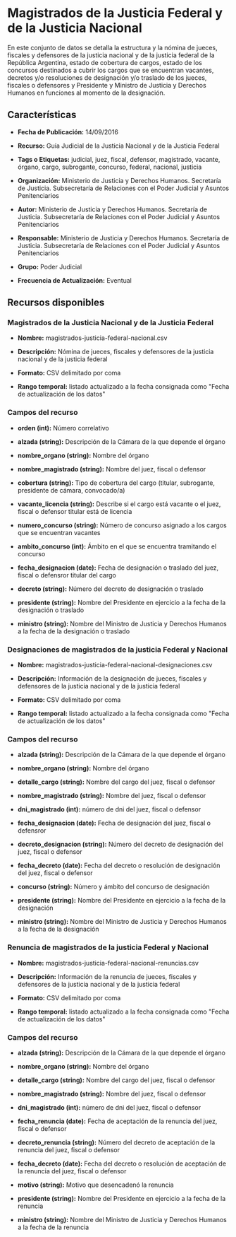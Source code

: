 Magistrados de la Justicia Federal y de la Justicia Nacional
==============================================================================

En este conjunto de datos se detalla la estructura y la nómina de jueces, fiscales y defensores de la justicia nacional y de la justicia federal de la República Argentina, estado de cobertura de cargos, estado de los concursos destinados a cubrir los cargos que se encuentran vacantes, decretos y/o resoluciones de designación y/o traslado de los jueces, fiscales o defensores y Presidente y Ministro de Justicia y Derechos Humanos en funciones al momento de la designación.

Características
---------------

- **Fecha de Publicación:** 14/09/2016

- **Recurso:** Guía Judicial de la Justicia Nacional y de la Justicia Federal

- **Tags o Etiquetas:** judicial, juez, fiscal, defensor, magistrado, vacante, órgano, cargo, subrogante, concurso, federal, nacional, justicia

- **Organización:** Ministerio de Justicia y Derechos Humanos. Secretaría de Justicia. Subsecretaría de Relaciones con el Poder Judicial y Asuntos Penitenciarios

- **Autor:** Ministerio de Justicia y Derechos Humanos. Secretaría de Justicia. Subsecretaría de Relaciones con el Poder Judicial y Asuntos Penitenciarios

- **Responsable:** Ministerio de Justicia y Derechos Humanos. Secretaría de Justicia. Subsecretaría de Relaciones con el Poder Judicial y Asuntos Penitenciarios

- **Grupo:** Poder Judicial

- **Frecuencia de Actualización:** Eventual

Recursos disponibles
--------------------

### Magistrados de la Justicia Nacional y de la Justicia Federal

- **Nombre:** magistrados-justicia-federal-nacional.csv

- **Descripción:** Nómina de jueces, fiscales y defensores de la justicia nacional y de la justicia federal

- **Formato:** CSV delimitado por coma

- **Rango temporal:** listado actualizado a la fecha consignada como "Fecha de actualización de los datos"

### Campos del recurso

- **orden (int):** Número correlativo

- **alzada (string):** Descripción de la Cámara de la que depende el órgano

- **nombre_organo (string):** Nombre del órgano

- **nombre_magistrado (string):** Nombre del juez, fiscal o defensor

- **cobertura (string):** Tipo de cobertura del cargo (titular, subrogante, presidente de cámara, convocado/a)

- **vacante_licencia (string):** Describe si el cargo está vacante o el juez, fiscal o defensor titular está de licencia

- **numero_concurso (string):** Número de concurso asignado a los cargos que se encuentran vacantes

- **ambito_concurso (int):** Ámbito en el que se encuentra tramitando el concurso

- **fecha_designacion (date):** Fecha de designación o traslado del juez, fiscal o defensror titular del cargo

- **decreto (string):** Número del decreto de designación o traslado

- **presidente (string):** Nombre del Presidente en ejercicio a la fecha de la designación o traslado

- **ministro (string):** Nombre del Ministro de Justicia y Derechos Humanos a la fecha de la designación o traslado

### Designaciones de magistrados de la justicia Federal y Nacional

- **Nombre:** magistrados-justicia-federal-nacional-designaciones.csv

- **Descripción:** Información de la designación de jueces, fiscales y defensores de la justicia nacional y de la justicia federal

- **Formato:** CSV delimitado por coma

- **Rango temporal:** listado actualizado a la fecha consignada como "Fecha de actualización de los datos"

### Campos del recurso

- **alzada (string):** Descripción de la Cámara de la que depende el órgano

- **nombre_organo (string):** Nombre del órgano

- **detalle_cargo (string):** Nombre del cargo del juez, fiscal o defensor

- **nombre_magistrado (string):** Nombre del juez, fiscal o defensor

- **dni_magistrado (int):** número de dni del juez, fiscal o defensor

- **fecha_designacion (date):** Fecha de designación del juez, fiscal o defensror

- **decreto_designacion (string):** Número del decreto de designación del juez, fiscal o defensor

- **fecha_decreto (date):** Fecha del decreto o resolución de designación del juez, fiscal o defensor

- **concurso (string):** Número y ámbito del concurso de designación

- **presidente (string):** Nombre del Presidente en ejercicio a la fecha de la designación

- **ministro (string):** Nombre del Ministro de Justicia y Derechos Humanos a la fecha de la designación

### Renuncia de magistrados de la justicia Federal y Nacional

- **Nombre:** magistrados-justicia-federal-nacional-renuncias.csv

- **Descripción:** Información de la renuncia de jueces, fiscales y defensores de la justicia nacional y de la justicia federal

- **Formato:** CSV delimitado por coma

- **Rango temporal:** listado actualizado a la fecha consignada como "Fecha de actualización de los datos"

### Campos del recurso

- **alzada (string):** Descripción de la Cámara de la que depende el órgano

- **nombre_organo (string):** Nombre del órgano

- **detalle_cargo (string):** Nombre del cargo del juez, fiscal o defensor

- **nombre_magistrado (string):** Nombre del juez, fiscal o defensor

- **dni_magistrado (int):** número de dni del juez, fiscal o defensor

- **fecha_renuncia (date):** Fecha de aceptación de la renuncia del juez, fiscal o defensor

- **decreto_renuncia (string):** Número del decreto de aceptación de la renuncia del juez, fiscal o defensor

- **fecha_decreto (date):** Fecha del decreto o resolución de aceptación de la renuncia del juez, fiscal o defensor

- **motivo (string):** Motivo que desencadenó la renuncia

- **presidente (string):** Nombre del Presidente en ejercicio a la fecha de la renuncia

- **ministro (string):** Nombre del Ministro de Justicia y Derechos Humanos a la fecha de la renuncia
